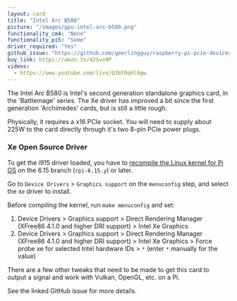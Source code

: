 ```yaml
---
layout: card
title: "Intel Arc B580"
picture: "/images/gpu-intel-arc-b580.png"
functionality_cm4: "None"
functionality_pi5: "Some"
driver_required: "Yes"
github_issue: "https://github.com/geerlingguy/raspberry-pi-pcie-devices/issues/695"
buy_link: https://amzn.to/42Svo9P
videos:
  - https://www.youtube.com/live/Q3bY0qHl8gw
---
```

The Intel Arc B580 is Intel's second generation standalone graphics card, in the 'Battlemage' series. The Xe driver has improved a bit since the first generation 'Archimedes' cards, but is still a little rough.

Physically, it requires a x16 PCIe socket. You will need to supply about 225W to the card directly through it's two 8-pin PCIe power plugs.

### Xe Open Source Driver

To get the i915 driver loaded, you have to [recompile the Linux kernel for Pi OS](https://github.com/geerlingguy/raspberry-pi-pcie-devices/tree/master/extras/cross-compile) on the 6.15 branch (`rpi-6.15.y`) or later.

Go to `Device Drivers` > `Graphics support` on the `menuconfig` step, and select the `Xe` driver to install.

Before compiling the kernel, run `make menuconfig` and set:

  1. Device Drivers > Graphics support > Direct Rendering Manager (XFree86 4.1.0 and higher DRI support) > Intel Xe Graphics
  1. Device Drivers > Graphics support > Direct Rendering Manager (XFree86 4.1.0 and higher DRI support) > Intel Xe Graphics > Force probe xe for selected Intel hardware IDs > `*` (enter `*` manually for the value)

There are a few other tweaks that need to be made to get this card to output a signal and work with Vulkan, OpenGL, etc. on a Pi.

See the linked GitHub issue for more details.
